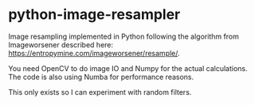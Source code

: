 # python-image-resampler
Image resampling implemented in Python following the algorithm from Imageworsener described here: https://entropymine.com/imageworsener/resample/.

You need OpenCV to do image IO and Numpy for the actual calculations. The code is also using Numba for performance reasons.

This only exists so I can experiment with random filters.
